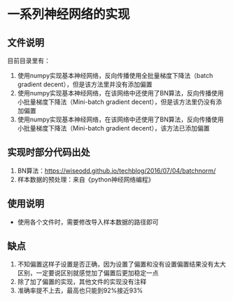 # 一系列神经网络的实现
## 文件说明 
目前目录里有：
1. 使用numpy实现基本神经网络，反向传播使用全批量梯度下降法（batch gradient decent），但是该方法里并没有添加偏置
2. 使用numpy实现基本神经网络，在该网络中还使用了BN算法，反向传播使用小批量梯度下降法（Mini-batch gradient decent），但是该方法里仍没有添加偏置
3. 使用numpy实现基本神经网络，在该网络中还使用了BN算法，反向传播使用小批量梯度下降法（Mini-batch gradient decent），该方法已添加偏置

## 实现时部分代码出处
1. BN算法：https://wiseodd.github.io/techblog/2016/07/04/batchnorm/
2. 样本数据的预处理：来自《python神经网络编程》

## 使用说明
- 使用各个文件时，需要修改导入样本数据的路径即可

## 缺点
1. 不知偏置这样子设置是否正确，因为设置了偏置和没有设置偏置结果没有太大区别，一定要说区别就感觉加了偏置后更加稳定一点
2. 除了加了偏置的实现，其他文件的实现没有注释
3. 准确率提不上去，最高也只能到92%接近93%
